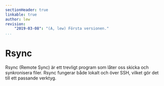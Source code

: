 ```yaml
---
sectionHeader: true
linkable: true
author: lew
revision:
    "2019-03-08": "(A, lew) Första versionen."
...
```

Rsync
=======================

Rsync (Remote Sync) är ett trevligt program som låter oss skicka och synkronisera filer. Rsync fungerar både lokalt och över SSH, vilket gör det till ett passande verktyg.
